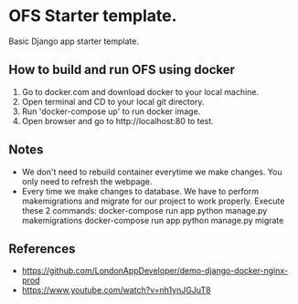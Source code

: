 # OFS Starter template.

Basic Django app starter template. 


## How to build and run OFS using docker

 1. Go to docker.com and download docker to your local machine.
 2. Open terminal and CD to your local git directory.
 3. Run 'docker-compose up' to run docker image.
 4. Open browser and go to http://localhost:80 to test.

## Notes
- We don't need to rebuild container everytime we make changes. You only need to refresh the webpage.
- Every time we make changes to database. We have to perform makemigrations and migrate for our project to work properly. Execute these 2 commands:
    docker-compose run app python manage.py makemigrations
    docker-compose run app python manage.py migrate
## References
- https://github.com/LondonAppDeveloper/demo-django-docker-nginx-prod
- https://www.youtube.com/watch?v=nh1ynJGJuT8
